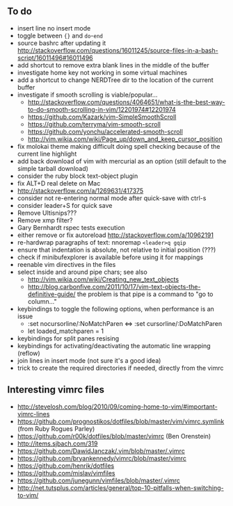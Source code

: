 To do
-----

* insert line no insert mode
* toggle between `{}` and `do`-`end`
* source bashrc after updating it <http://stackoverflow.com/questions/16011245/source-files-in-a-bash-script/16011496#16011496>
* add shortcut to remove extra blank lines in the middle of the buffer
* investigate home key not working in some virtual machines
* add a shortcut to change NERDTree dir to the location of the current buffer
* investigate if smooth scrolling is viable/popular...
  - <http://stackoverflow.com/questions/4064651/what-is-the-best-way-to-do-smooth-scrolling-in-vim/12201974#12201974>
  - <https://github.com/Kazark/vim-SimpleSmoothScroll>
  - <https://github.com/terryma/vim-smooth-scroll>
  - <https://github.com/yonchu/accelerated-smooth-scroll>
  - <http://vim.wikia.com/wiki/Page_up/down_and_keep_cursor_position>
* fix molokai theme making difficult doing spell checking because of the current line highlight
* add back download of vim with mercurial as an option (still default to the simple tarball download)
* consider the ruby block text-object plugin
* fix ALT+D real delete on Mac
* <http://stackoverflow.com/a/1269631/417375>
* consider not re-entering normal mode after quick-save with ctrl-s
* consider leader+S for quick save
* Remove Ultisnips???
* Remove xmp filter?
* Gary Bernhardt rspec tests execution
* either remove or fix autoreload <http://stackoverflow.com/a/10962191>
* re-hardwrap paragraphs of text: nnoremap `<leader>q gqip`
* ensure that indentation is absolute, not relative to initial position (???)
* check if minibufexplorer is available before using it for mappings
* reenable vim directives in the files
* select inside and around pipe chars; see also
  - <http://vim.wikia.com/wiki/Creating_new_text_objects>
  - <http://blog.carbonfive.com/2011/10/17/vim-text-objects-the-definitive-guide/>
  the problem is that pipe is a command to "go to column..."
* keybindings to toggle the following options, when performance is an issue
  * :set nocursorline/:NoMatchParen <=> :set cursorline/:DoMatchParen
  * let loaded_matchparen = 1
* keybindings for split panes resising
* keybindings for activating/deactivating the automatic line wrapping (reflow)
* join lines in insert mode (not sure it's a good idea)
* trick to create the required directories if needed, directly from the vimrc

Interesting vimrc files
-----------------------

* <http://stevelosh.com/blog/2010/09/coming-home-to-vim/#important-vimrc-lines>
* <https://github.com/prognostikos/dotfiles/blob/master/vim/vimrc.symlink> (from Ruby Rogues Parley)
* <https://github.com/r00k/dotfiles/blob/master/vimrc> (Ben Orenstein)
* <http://items.sjbach.com/319>
* <https://github.com/DawidJanczak/.vim/blob/master/.vimrc>
* <https://github.com/bryankennedy/vimrc/blob/master/vimrc>
* <https://github.com/henrik/dotfiles>
* <https://github.com/mislav/vimfiles>
* <https://github.com/junegunn/vimfiles/blob/master/.vimrc>
* <http://net.tutsplus.com/articles/general/top-10-pitfalls-when-switching-to-vim/>
